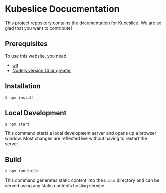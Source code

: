 # Kubeslice Docucmentation
This project repository contains the documentation for Kubeslice. We are so glad that you want to contribute!

## Prerequisites

To use this website, you need
- [Git](https://git-scm.com/downloads)
- [Nodejs version 14 or greater](https://nodejs.org/en/download/)

## Installation

```
$ npm install
```

## Local Development

```
$ npm start
```

This command starts a local development server and opens up a browser window. Most changes are reflected live without having to restart the server.

## Build

```
$ npm run build
```

This command generates static content into the `build` directory and can be served using any static contents hosting service.

